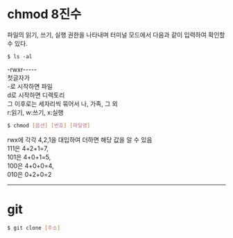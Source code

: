 # chmod 8진수

파일의 읽기, 쓰기, 실행 권한을 나타내며 터미널 모드에서 다음과 같이 입력하여 확인할 수 있다.
```
$ ls -al
```
-rwxr-----  
첫글자가  
-로 시작하면 파일  
d로 시작하면 디렉토리  
그 이후로는 세자리씩 묶어서 나, 가족, 그 외  
r:읽기, w:쓰기, x:실행  
```bash
$ chmod [옵션] [번호] [파일명]
```
rwx에 각각 4,2,1을 대입하여 더하면 해당 값을 알 수 있음  
111은 4+2+1=7,  
101은 4+0+1=5,  
100은 4+0+0=4,  
010은 0+2+0=2

___
# git

```bash
$ git clone [주소]
```